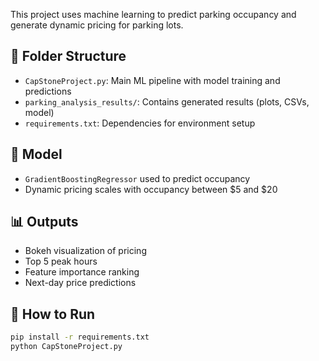 This project uses machine learning to predict parking occupancy and generate dynamic pricing for parking lots.

## 📂 Folder Structure

- `CapStoneProject.py`: Main ML pipeline with model training and predictions
- `parking_analysis_results/`: Contains generated results (plots, CSVs, model)
- `requirements.txt`: Dependencies for environment setup

## 🧠 Model

- `GradientBoostingRegressor` used to predict occupancy
- Dynamic pricing scales with occupancy between $5 and $20

## 📊 Outputs

- Bokeh visualization of pricing
- Top 5 peak hours
- Feature importance ranking
- Next-day price predictions

## 🚀 How to Run

```bash
pip install -r requirements.txt
python CapStoneProject.py
